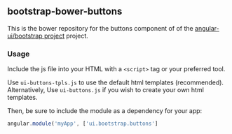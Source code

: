 
## bootstrap-bower-buttons

This is the bower repository for the buttons component of of the [angular-ui/bootstrap project](https://github.com/angular-ui/bootstrap) project.

### Usage

Include the js file into your HTML with a `<script>` tag or your preferred tool.

Use `ui-buttons-tpls.js` to use the default html templates (recommended). Alternatively, Use `ui-buttons.js` if you wish to create your own html templates.

Then, be sure to include the module as a dependency for your app:
```js
angular.module('myApp', ['ui.bootstrap.buttons']
```


